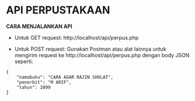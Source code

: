# API PERPUSTAKAAN
**CARA MENJALANKAN API**

- Untuk GET request: http://localhost/api/perpus.php

- Untuk POST request: Gunakan Postman atau alat lainnya untuk mengirim request ke http://localhost/api/perpus.php dengan body JSON seperti:
```
{
    "namabuku": "CARA AGAR RAJIN SHOLAT",
    "penerbit": "M ARIF",
    "tahun": 2099
}
